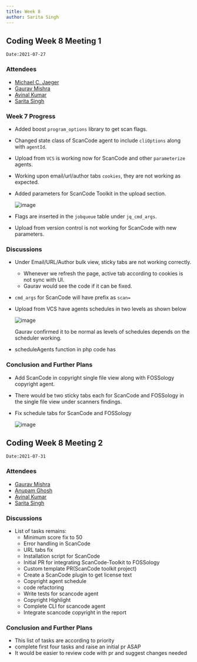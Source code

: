 ```yaml
---
title: Week 8
author: Sarita Singh
---
```

<!--
SPDX-License-Identifier: CC-BY-SA-4.0

SPDX-FileCopyrightText: 2021 Sarita Singh <saritasingh.0425@gmail.com>
-->


## Coding Week 8 Meeting 1
`Date:2021-07-27`

### Attendees 

- [Michael C. Jaeger](https://github.com/mcjaeger)
- [Gaurav Mishra](https://github.com/GMishx)
- [Avinal Kumar](https://github.com/avinal)
- [Sarita Singh](https://github.com/itssingh)

### Week 7 Progress

- Added boost `program_options` library to get scan flags.
- Changed state class of ScanCode agent to include `cliOptions` along with `agentId`.
- Upload from `VCS` is working now for ScanCode and other `parameterize` agents.
- Working upon email/url/author tabs `cookies`, they are not working as expected.
- Added parameters for ScanCode Toolkit in the upload section.

    ![image](/img/scancode/upload_file.png)

- Flags are inserted in the `jobqueue` table under `jq_cmd_args`.
- Upload from version control is not working for ScanCode with new parameters.

### Discussions

- Under Email/URL/Author bulk view, sticky tabs are not working correctly.
    - Whenever we refresh the page, active tab according to cookies is not sync with UI.
    - Gaurav would see the code if it can be fixed.
- `cmd_args` for ScanCode will have prefix as `scan=`
- Upload from VCS have agents schedules in two levels as shown below

    ![image](/img/scancode/vcs_job.png)

  Gaurav confirmed it to be normal as levels of schedules depends on the scheduler working.
- scheduleAgents function in php code has 

### Conclusion and Further Plans

- Add ScanCode in copyright single file view along with FOSSology copyright agent.
- There would be two sticky tabs each for ScanCode and FOSSology in the single file view under scanners findings.
- Fix schedule tabs for ScanCode and FOSSology

    ![image](/img/scancode/schedule.png)


## Coding Week 8 Meeting 2
`Date:2021-07-31`

### Attendees 

- [Gaurav Mishra](https://github.com/GMishx)
- [Anupam Ghosh](https://github.com/ag4ums)
- [Avinal Kumar](https://github.com/avinal)
- [Sarita Singh](https://github.com/itssingh)


### Discussions

- List of tasks remains:
    - Minimum score fix to 50
    - Error handling in ScanCode
    - URL tabs fix
    - Installation script for ScanCode
    - Initial PR for integrating ScanCode-Toolkit to FOSSology
    - Custom template PR(ScanCode toolkit project)
    - Create a ScanCode plugin to get license text
    - Copyright agent schedule
    - code refactoring
    - Write tests for scancode agent
    - Copyright Highlight
    - Complete CLI for scancode agent
    - Integrate scancode copyright in the report 

### Conclusion and Further Plans

- This list of tasks are according to priority
- complete first four tasks and raise an initial pr ASAP
- It would be easier to review code with pr and suggest changes needed
